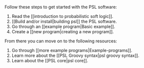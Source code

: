 Follow these steps to get started with the PSL software:

1. Read the [[introduction to probabilistic soft logic]].
2. [[Build and/or install|building psl]] the PSL software.
3. Go through an [[example program|Basic example]].
4. Create a [[new program|creating a new program]].

From there you can move on to the following resources:

1. Go through [[more example programs|Example-programs]].
2. Learn more about the [[PSL Groovy syntax|psl groovy syntax]].
3. Learn about the [[PSL core|psl core]].